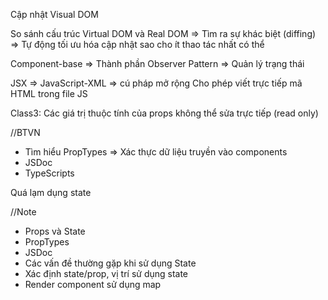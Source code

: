 Cập nhật Visual DOM

So sánh cấu trúc Virtual DOM và Real DOM => Tìm ra sự khác biệt (diffing) => Tự động tối ưu hóa cập nhật sao cho ít thao tác nhất có thể

Component-base => Thành phần
Observer Pattern => Quản lý trạng thái

JSX => JavaScript-XML => cú pháp mở rộng
Cho phép viết trực tiếp mã HTML trong file JS

Class3:
Các giá trị thuộc tính của props không thể sửa trực tiếp (read only)

//BTVN
- Tìm hiểu PropTypes => Xác thực dữ liệu truyền vào components
- JSDoc
- TypeScripts

Quá lạm dụng state


//Note
- Props và State
- PropTypes
- JSDoc
- Các vấn đề thường gặp khi sử dụng State
- Xác định state/prop, vị trí sử dụng state
- Render component sử dụng map